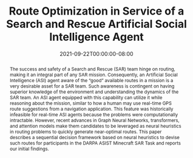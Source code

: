 ---
# Documentation: https://wowchemy.com/docs/managing-content/

title: "Route Optimization in Service of a Search and Rescue Artificial Social Intelligence Agent"
# authors: [Yunzhe Wang, Nikolos Gurney, Jincheng Zhou, David V. Pynadath, Volkan Ustun]
authors:
  - admin
  - Nikolos Gurney
  - Jincheng Zhou
  - David V. Pynadath
  - Volkan Ustun
date: 2021-09-22T00:00:00-08:00
doi: ""

# Schedule page publish date (NOT publication's date).
publishDate: 2021-12-29T18:30:30-08:00

# Publication type.
# Legend: 0 = Uncategorized; 1 = Conference paper; 2 = Journal article;
# 3 = Preprint / Working Paper; 4 = Report; 5 = Book; 6 = Book section;
# 7 = Thesis; 8 = Patent
publication_types: ["1"]

# Publication name and optional abbreviated publication name.
publication: "In *Proceedings of the AAAI 2021 Fall Symposium Series: Computational Theory of Mind for Human-Machine Teams Workshop* (in press)"
publication_short: "In *FSS-21* (in press)"

abstract: "The success and safety of a Search and Rescue (SAR) team hinge on routing, making it an integral part of any SAR mission. Consequently, an Artificial Social Intelligence (ASI) agent aware of the “good” available routes in a mission is a very desirable asset for a SAR team. Such awareness is contingent on having superior knowledge of the environment and understanding the dynamics of the SAR team. An ASI agent equipped with this capability can utilize it while reasoning about the mission, similar to how a human may use real-time GPS route suggestions from a navigation application. This feature was historically infeasible for real-time ASI agents because the problems were computationally intractable. However, recent advances in Graph Neural Networks, transformers, and attention models make them candidates to be leveraged as neural heuristics in routing problems to quickly generate near-optimal routes. This paper describes a sequential decision framework based on neural heuristics to devise such routes for participants in the DARPA ASIST Minecraft SAR Task and reports our initial findings."

# Summary. An optional shortened abstract.
summary: ""

tags: [Reinforcement Learning, Route Optimization]
categories: []
featured: true

# Custom links (optional).
#   Uncomment and edit lines below to show custom links.
# links:
# - name: Follow
#   url: https://twitter.com
#   icon_pack: fab
#   icon: twitter

url_pdf: https://drive.google.com/file/d/1SvstZZz8axwi-rcZfaqiHPXcHvlJlGmH/view?usp=sharing
url_code: https://github.com/wangyz1999/Attention-ASIST
# url_dataset:
# url_poster:
# url_project:
# url_slides:
# url_source:
# url_video:

# Featured image
# To use, add an image named `featured.jpg/png` to your page's folder. 
# Focal points: Smart, Center, TopLeft, Top, TopRight, Left, Right, BottomLeft, Bottom, BottomRight.
image:
  caption: ""
  focal_point: ""
  preview_only: false

# Associated Projects (optional).
#   Associate this publication with one or more of your projects.
#   Simply enter your project's folder or file name without extension.
#   E.g. `internal-project` references `content/project/internal-project/index.md`.
#   Otherwise, set `projects: []`.
projects: []

# Slides (optional).
#   Associate this publication with Markdown slides.
#   Simply enter your slide deck's filename without extension.
#   E.g. `slides: "example"` references `content/slides/example/index.md`.
#   Otherwise, set `slides: ""`.
slides: ""
---